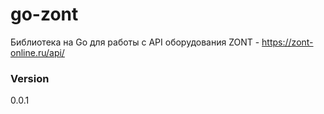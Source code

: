 # go-zont
Библиотека на Go для работы с API оборудования ZONT - https://zont-online.ru/api/ 

### Version
0.0.1